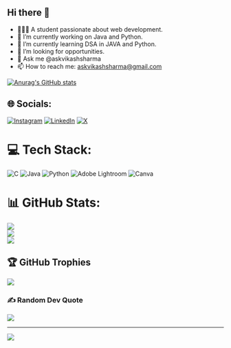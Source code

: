 ## Hi there 👋

- 👨🏽‍💻 A student passionate about web development.
- 🔭 I’m currently working on Java and Python.
- 🌱 I’m currently learning DSA in JAVA and Python.
- 🤔 I’m looking for opportunities.
- 💬 Ask me @askvikashsharma
- 📫 How to reach me: askvikashsharma@gmail.com

[![Anurag's GitHub stats](https://github-readme-stats.vercel.app/api?username=askvs)](https://github.com/askvs/github-readme-stats)


## 🌐 Socials:
[![Instagram](https://img.shields.io/badge/Instagram-%23E4405F.svg?logo=Instagram&logoColor=white)](https://instagram.com/@askvikashsharma) [![LinkedIn](https://img.shields.io/badge/LinkedIn-%230077B5.svg?logo=linkedin&logoColor=white)](https://linkedin.com/in/@askvikashsharma) [![X](https://img.shields.io/badge/X-black.svg?logo=X&logoColor=white)](https://x.com/@askvikashsharma) 

# 💻 Tech Stack:
![C](https://img.shields.io/badge/c-%2300599C.svg?style=for-the-badge&logo=c&logoColor=white) ![Java](https://img.shields.io/badge/java-%23ED8B00.svg?style=for-the-badge&logo=openjdk&logoColor=white) ![Python](https://img.shields.io/badge/python-3670A0?style=for-the-badge&logo=python&logoColor=ffdd54) ![Adobe Lightroom](https://img.shields.io/badge/Adobe%20Lightroom-31A8FF.svg?style=for-the-badge&logo=Adobe%20Lightroom&logoColor=white) ![Canva](https://img.shields.io/badge/Canva-%2300C4CC.svg?style=for-the-badge&logo=Canva&logoColor=white)
# 📊 GitHub Stats:
![](https://github-readme-stats.vercel.app/api?username=askvs&theme=dark&hide_border=false&include_all_commits=true&count_private=true)<br/>
![](https://github-readme-streak-stats.herokuapp.com/?user=askvs&theme=dark&hide_border=false)<br/>
![](https://github-readme-stats.vercel.app/api/top-langs/?username=askvs&theme=dark&hide_border=false&include_all_commits=true&count_private=true&layout=compact)

## 🏆 GitHub Trophies
![](https://github-profile-trophy.vercel.app/?username=askvs&theme=radical&no-frame=false&no-bg=true&margin-w=4)

### ✍️ Random Dev Quote
![](https://quotes-github-readme.vercel.app/api?type=horizontal&theme=radical)

---
[![](https://visitcount.itsvg.in/api?id=askvs&icon=0&color=0)](https://visitcount.itsvg.in)

